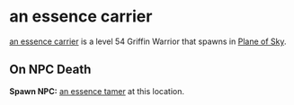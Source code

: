 # an essence carrier



[an essence carrier](/npc/71070) is a level 54 Griffin Warrior that spawns in [Plane of Sky](/zone/71).



## On NPC Death

**Spawn NPC:**  [an essence tamer](/npc/71071) at this location.